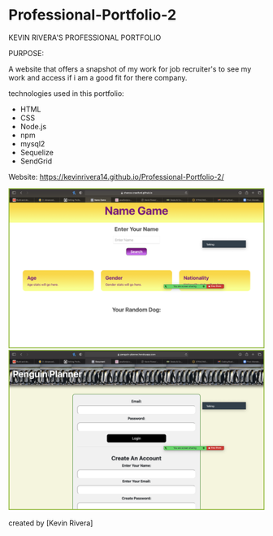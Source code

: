 # Professional-Portfolio-2

KEVIN RIVERA'S PROFESSIONAL PORTFOLIO 

PURPOSE:

A website that offers a snapshot of my work for job recruiter's to see my work and access if i am a good fit for there company. 

technologies used in this portfolio: 

- HTML
- CSS
- Node.js
- npm
- mysql2
- Sequelize
- SendGrid

Website: 
https://kevinrivera14.github.io/Professional-Portfolio-2/ 





 <img src="./images /Name Game.png" alt="Name game Screen Shot" class="portfolio__img">
<img src="./images /Penguin Planner.png" alt="Penguin Planner Screen Shot" class="portfolio__img">


created by [Kevin Rivera] 
